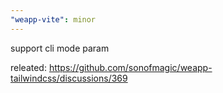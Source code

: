 ```yaml
---
"weapp-vite": minor
---
```


support cli mode param 

releated: https://github.com/sonofmagic/weapp-tailwindcss/discussions/369
